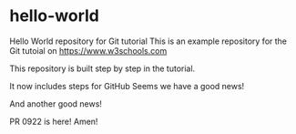 # hello-world
Hello World repository for Git tutorial
This is an example repository for the Git tutoial on https://www.w3schools.com

This repository is built step by step in the tutorial.

It now includes steps for GitHub
Seems we have a good news!

And another good news!

PR 0922 is here! Amen!